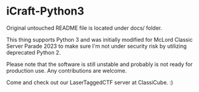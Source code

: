 # iCraft-Python3

Original untouched README file is located under docs/ folder.

This thing supports Python 3 and was initially modified for McLord Classic Server Parade 2023 to make sure I'm not under security risk by utilizing deprecated Python 2.

Please note that the software is still unstable and probably is not ready for production use. Any contributions are welcome.

Come and check out our LaserTaggedCTF server at ClassiCube. :)
